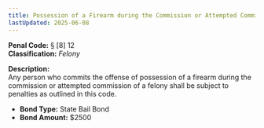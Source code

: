 ```yaml
---
title: Possession of a Firearm during the Commission or Attempted Commission of a Felony
lastUpdated: 2025-06-08
---
```


**Penal Code:** § [8] 12  
**Classification:** *Felony*

**Description:**  
Any person who commits the offense of possession of a firearm during the commission or attempted commission of a felony shall be subject to penalties as outlined in this code.

- **Bond Type:** State Bail Bond  
- **Bond Amount:** $2500
